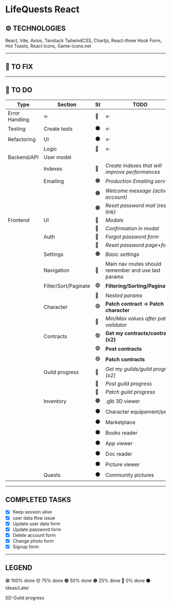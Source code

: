 # LifeQuests React

## ⚙️ TECHNOLOGIES
React, Vite, Axios, Tanstack
TailwindCSS, Chartjs, React-three
Hook Form, Hot Toasts, React Icons, Game-icons.net
___

## 🔧 TO FIX

___

## 🔳 TO DO
| Type           | Section              | St  | TODO                                                |
| -------------- | -------------------- | --- | --------------------------------------------------- |
| Error Handling | ←                    | 🔴 | ←                                                   |
| Testing        | Create tests         | ⚫   | ←                                                   |
| Refactoring    | UI                   | ⚫   | ←                                                   |
|                | Logic                | 🔴  | ←                                                   |
| Backend/API    | User model           |     |                                                     |
|                | Indexes              | 🔴  | *Create indexes that will improve performances*     |
|                | Emailing             | 🟠  | *Production Emailing service*                       |
|                |                      | 🟠  | *Welcome message (activate account)*                |
|                |                      | 🟠  | *Reset password mail (reset link)*                  |
| Frontend       | UI                   | 🔴  | *Modals*                                            |
|                |                      | 🔴  | *Confirmation in modal*                             |
|                | Auth                 | 🔴  | *Forgot password form*                              |
|                |                      | 🔴  | *Reset password page+form*                          |
|                | Settings             | 🟠  | *Basic settings*                                    |
|                | Navigation           | 🔴  | Main nav routes should remember and use last params |
|                | Filter/Sort/Paginate | 🟢  | **Filtering/Sorting/Paginating**                    |
|                |                      | 🔴  | *Nested params*                                     |
|                | Character            | 🟢  | **Patch contract → Patch character**                |
|                |                      | 🔴  | *Min/Max values after patch validator*              |
|                | Contracts            | 🟢  | **Get my contracts/contract (x2)**                  |
|                |                      | 🟢  | **Post contracts**                                  |
|                |                      | 🟢  | **Patch contracts**                                 |
|                | Guild progress       | 🔴  | *Get my guilds/guild progress (x2)*                 |
|                |                      | 🔴  | *Post guild progress*                               |
|                |                      | 🔴  | *Patch guild progress*                              |
|                | Inventory            | 🟠  | .glb 3D viewer                                      |
|                |                      | ⚫   | Character equipement/perks                          |
|                |                      | ⚫   | Marketplace                                         |
|                |                      | ⚫   | Books reader                                        |
|                |                      | ⚫   | App viewer                                          |
|                |                      | ⚫   | Doc reader                                          |
|                |                      | ⚫   | Picture viewer                                      |
|                | Quests               | ⚫   | Community pictures                                  |

___

## COMPLETED TASKS
- [x] Keep session alive
- [x] user data flow issue
- [x] Update user data form
- [x] Update password form
- [x] Delete account form
- [x] Change photo form
- [x] Signup form

___

## LEGEND
🟢 100% done
🟡 75% done
🟠 50% done
🟤 25% done
🔴 0% done
⚫ Ideas/Later

SD-Guild progress